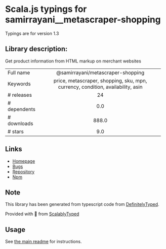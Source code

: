
# Scala.js typings for samirrayani__metascraper-shopping

Typings are for version 1.3

## Library description:
Get product information from HTML markup on merchant websites

|                    |                 |
| ------------------ | :-------------: |
| Full name          | @samirrayani/metascraper-shopping |
| Keywords           | price, metascraper, shopping, sku, mpn, currency, condition, availability, asin |
| # releases         | 24 |
| # dependents       | 0.0 |
| # downloads        | 888.0 |
| # stars            | 9.0 |

## Links
- [Homepage](https://github.com/samirrayani/metascraper-shopping#readme)
- [Bugs](https://github.com/samirrayani/metascraper-shopping/issues)
- [Repository](https://github.com/samirrayani/metascraper-shopping)
- [Npm](https://www.npmjs.com/package/%40samirrayani%2Fmetascraper-shopping)
    


## Note
This library has been generated from typescript code from [DefinitelyTyped](https://definitelytyped.org).

Provided with :purple_heart: from [ScalablyTyped](https://github.com/oyvindberg/ScalablyTyped)

## Usage
See [the main readme](../../readme.md) for instructions.


